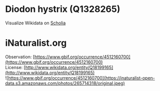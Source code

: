
Diodon hystrix (Q1328265)
=========================
  
Visualize Wikidata on [Scholia](https://scholia.toolforge.org/taxon/Q1328265)
# iNaturalist.org
  
Observation: [https://www.gbif.org/occurrence/4512160700](https://www.gbif.org/occurrence/4512160700)  
License: [http://www.wikidata.org/entity/Q18199165](http://www.wikidata.org/entity/Q18199165)  
![https://www.gbif.org/occurrence/4512160700](https://inaturalist-open-data.s3.amazonaws.com/photos/265714318/original.jpeg)